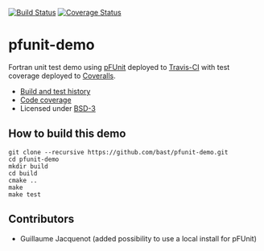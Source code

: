 [![Build Status](https://travis-ci.org/bast/pfunit-demo.svg?branch=master)](https://travis-ci.org/bast/pfunit-demo/builds)
[![Coverage Status](https://coveralls.io/repos/bast/pfunit-demo/badge.png?branch=master)](https://coveralls.io/r/bast/pfunit-demo?branch=master)


# pfunit-demo

Fortran unit test demo using [pFUnit](http://pfunit.sourceforge.net) deployed to
[Travis-CI](https://travis-ci.org/bast/pfunit-demo/builds) with test coverage
deployed to [Coveralls](https://coveralls.io/r/bast/pfunit-demo).

- [Build and test history](https://travis-ci.org/bast/pfunit-demo/builds)
- [Code coverage](https://coveralls.io/r/bast/pfunit-demo)
- Licensed under [BSD-3](../master/LICENSE)


## How to build this demo

```
git clone --recursive https://github.com/bast/pfunit-demo.git
cd pfunit-demo
mkdir build
cd build
cmake ..
make
make test
```

## Contributors

- Guillaume Jacquenot (added possibility to use a local install for pFUnit)
